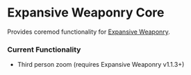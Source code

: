 # Expansive Weaponry Core
Provides coremod functionality for [Expansive Weaponry](https://rainyville.org/expansive-weaponry/).

### Current Functionality
* Third person zoom (requires Expansive Weaponry v1.1.3+)